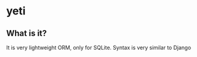 # yeti
## What is it?
It is very lightweight ORM, only for SQLite.
Syntax is very similar to Django
